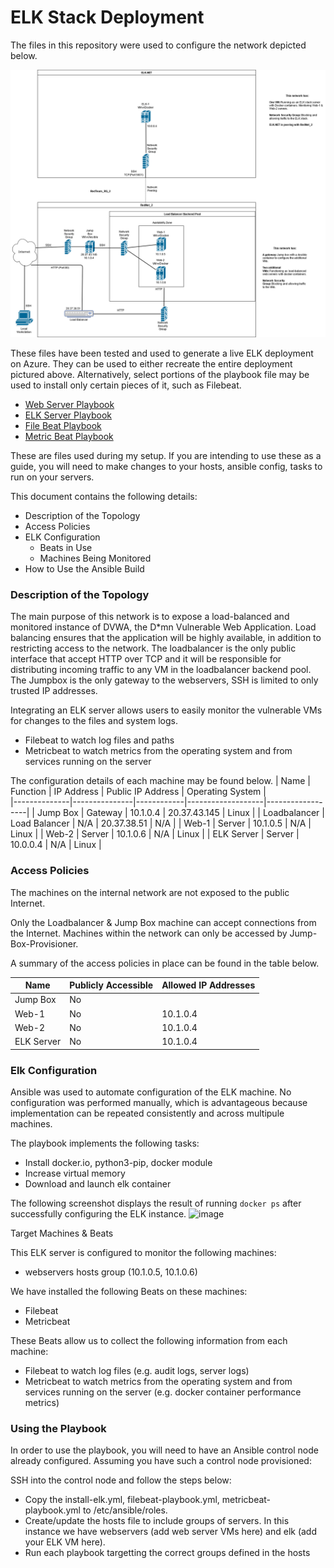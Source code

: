 # ELK Stack Deployment

The files in this repository were used to configure the network depicted below.

![Rednet](https://github.com/MattVeall/Cyber_Security_Project1/blob/main/Diagrams/Cyber%20Security%20Project%20Network.png)

These files have been tested and used to generate a live ELK deployment on Azure. They can be used to either recreate the entire deployment pictured above. Alternatively, select portions of the playbook file may be used to install only certain pieces of it, such as Filebeat.


+ [Web Server Playbook](https://github.com/MattVeall/Cyber_Security_Project1/blob/main/Ansible/config-web-vm-with-docker.yml)
+ [ELK Server Playbook](https://github.com/MattVeall/Cyber_Security_Project1/blob/main/Ansible/install-elk.yml)
+ [File Beat Playbook](https://github.com/MattVeall/Cyber_Security_Project1/blob/main/Ansible/filebeat-playbook.yml)
+ [Metric Beat Playbook](https://github.com/MattVeall/Cyber_Security_Project1/blob/main/Ansible/metricbeat-playbook.yml)

These are files used during my setup. If you are intending to use these as a guide, you will need to make changes to your hosts, ansible config, tasks to run on your servers.

This document contains the following details:
- Description of the Topology
- Access Policies
- ELK Configuration
  - Beats in Use
  - Machines Being Monitored
- How to Use the Ansible Build

### Description of the Topology
The main purpose of this network is to expose a load-balanced and monitored instance of DVWA, the D*mn Vulnerable Web Application.
Load balancing ensures that the application will be highly available, in addition to restricting access to the network.
The loadbalancer is the only public interface that accept HTTP over TCP and it will be responsible for distributing incoming traffic to any VM in the loadbalancer backend pool.
The Jumpbox is the only gateway to the webservers, SSH is limited to only trusted IP addresses.

Integrating an ELK server allows users to easily monitor the vulnerable VMs for changes to the files and system logs.
+ Filebeat to watch log files and paths
+ Metricbeat to watch metrics from the operating system and from services running on the server

The configuration details of each machine may be found below.
| Name         | Function      | IP Address | Public IP Address | Operating System |            
|--------------|---------------|------------|-------------------|------------------|
| Jump Box     | Gateway       | 10.1.0.4   | 20.37.43.145      | Linux            |
| Loadbalancer | Load Balancer | N/A        | 20.37.38.51       | N/A              |
| Web-1        | Server        | 10.1.0.5   | N/A               | Linux            |
| Web-2        | Server        | 10.1.0.6   | N/A               | Linux            |
| ELK Server   | Server        | 10.0.0.4   | N/A               | Linux            |

### Access Policies

The machines on the internal network are not exposed to the public Internet. 

Only the Loadbalancer & Jump Box machine can accept connections from the Internet.
Machines within the network can only be accessed by Jump-Box-Provisioner.

A summary of the access policies in place can be found in the table below.

| Name        | Publicly Accessible | Allowed IP Addresses |
|-------------|---------------------|----------------------|
| Jump Box    | No                  |                      |
| Web-1       | No                  | 10.1.0.4             |
| Web-2       | No                  | 10.1.0.4             |
| ELK Server  | No                  | 10.1.0.4             |

### Elk Configuration

Ansible was used to automate configuration of the ELK machine. No configuration was performed manually, which is advantageous because implementation can be repeated consistently and across multipule machines.

The playbook implements the following tasks:
+ Install docker.io, python3-pip, docker module
+ Increase virtual memory
+ Download and launch elk container

The following screenshot displays the result of running `docker ps` after successfully configuring the ELK instance.
![image](https://user-images.githubusercontent.com/84116475/132267569-45490810-61c9-43cb-b443-10dbc95e28ad.png)

Target Machines & Beats

This ELK server is configured to monitor the following machines:

+ webservers hosts group (10.1.0.5, 10.1.0.6)

We have installed the following Beats on these machines:

+ Filebeat
+ Metricbeat

These Beats allow us to collect the following information from each machine:

+ Filebeat to watch log files (e.g. audit logs, server logs)
+ Metricbeat to watch metrics from the operating system and from services running on the server (e.g. docker container performance metrics)

### Using the Playbook
In order to use the playbook, you will need to have an Ansible control node already configured. Assuming you have such a control node provisioned: 

SSH into the control node and follow the steps below:

+ Copy the install-elk.yml, filebeat-playbook.yml, metricbeat-playbook.yml to /etc/ansible/roles.
+ Create/update the hosts file to include groups of servers. In this instance we have webservers (add web server VMs here) and elk (add your ELK VM here).
+ Run each playbook targetting the correct groups defined in the hosts







